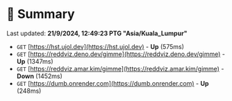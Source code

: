 # 📖 Summary
Last updated: **21/9/2024, 12:49:23 PTG "Asia/Kuala_Lumpur"**

- `GET` [https://hst.ujol.dev](https://hst.ujol.dev) - **Up** (575ms)
- `GET` [https://reddviz.deno.dev/gimme](https://reddviz.deno.dev/gimme) - **Up** (1347ms)
- `GET` [https://reddviz.amar.kim/gimme](https://reddviz.amar.kim/gimme) - **Down** (1452ms)
- `GET` [https://dumb.onrender.com](https://dumb.onrender.com) - **Up** (248ms)
